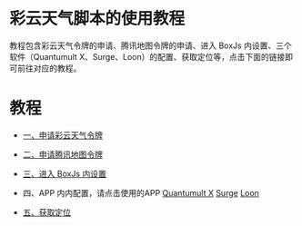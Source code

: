 # 彩云天气脚本的使用教程

教程包含彩云天气令牌的申请、腾讯地图令牌的申请、进入 BoxJs 内设置、三个软件（Quantumult X、Surge、Loon）的配置、获取定位等，点击下面的链接即可前往对应的教程。

# 教程

- [一、申请彩云天气令牌](https://github.com/chiupam/tutorial/blob/master/caiyun/caiyun_api.md)

- [二、申请腾讯地图令牌](https://github.com/chiupam/tutorial/blob/master/caiyun/tencent_api.md)

- [三、进入 BoxJs 内设置](https://github.com/chiupam/tutorial/blob/master/caiyun/BoxJS.md)

- 四、APP 内内配置，请点击使用的APP [Quantumult X](https://github.com/chiupam/tutorial/blob/master/caiyun/QuantumultX.md) [Surge](https://github.com/chiupam/tutorial/blob/master/caiyun/Surge.md) [Loon](https://github.com/chiupam/tutorial/blob/master/caiyun/Loon.md)

- [五、获取定位](https://github.com/chiupam/tutorial/blob/master/caiyun/location.md)
